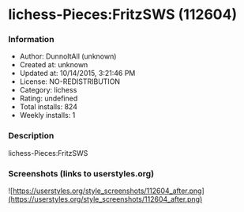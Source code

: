 # lichess-Pieces:FritzSWS (112604)

### Information
- Author: DunnoItAll (unknown)
- Created at: unknown
- Updated at: 10/14/2015, 3:21:46 PM
- License: NO-REDISTRIBUTION
- Category: lichess
- Rating: undefined
- Total installs: 824
- Weekly installs: 1


### Description
lichess-Pieces:FritzSWS


### Screenshots (links to userstyles.org)
![https://userstyles.org/style_screenshots/112604_after.png](https://userstyles.org/style_screenshots/112604_after.png)


